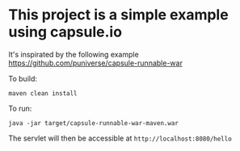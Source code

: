 
# This project is a simple example using capsule.io

It's inspirated by the following example https://github.com/puniverse/capsule-runnable-war

To build:

    maven clean install

To run:

    java -jar target/capsule-runnable-war-maven.war

The servlet will then be accessible at `http://localhost:8080/hello`
